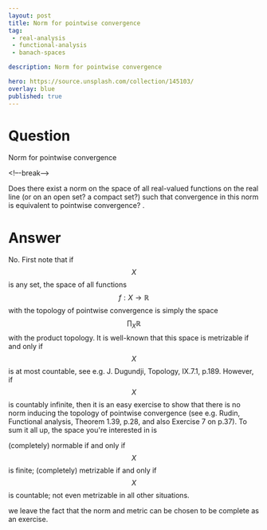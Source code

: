 ```yaml
---
layout: post
title: Norm for pointwise convergence
tag:
 - real-analysis
 - functional-analysis
 - banach-spaces

description: Norm for pointwise convergence

hero: https://source.unsplash.com/collection/145103/
overlay: blue 
published: true
---
```


# Question 

Norm for pointwise convergence

<!–-break-–>


Does there exist a norm on the space of all real-valued functions on the real line (or on an open set? a compact set?) such that convergence in this norm is equivalent to pointwise convergence?
.


# Answer 


No. First note that if $$X$$ is any set, the space of all functions $$f: X \to \mathbb{R}$$ with the topology of pointwise convergence is simply the space $$\prod_{X} \mathbb{R}$$ with the product topology. It is well-known that this space is metrizable if and only if $$X$$ is at most countable, see e.g. J. Dugundji, Topology, IX.7.1, p.189. However, if $$X$$ is countably infinite, then it is an easy exercise to show that there is no norm inducing the topology of pointwise convergence (see e.g. Rudin, Functional analysis, Theorem 1.39, p.28, and also Exercise 7 on p.37).
To sum it all up, the space you're interested in is

(completely) normable if and only if $$X$$ is finite; 
(completely) metrizable if and only if $$X$$ is countable;
not even metrizable in all other situations.

we leave the fact that the norm and metric can be chosen to be complete as an exercise.

